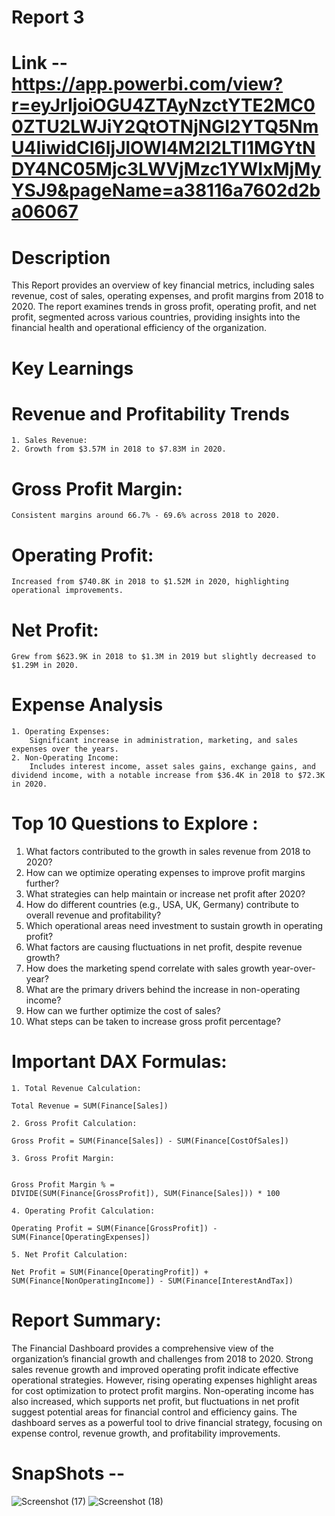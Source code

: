 # Report 3
# Link -- https://app.powerbi.com/view?r=eyJrIjoiOGU4ZTAyNzctYTE2MC00ZTU2LWJiY2QtOTNjNGI2YTQ5NmU4IiwidCI6IjJlOWI4M2I2LTI1MGYtNDY4NC05Mjc3LWVjMzc1YWIxMjMyYSJ9&pageName=a38116a7602d2ba06067
# Description 
This Report provides an overview of key financial metrics, including sales revenue, cost of sales, operating expenses, 
and profit margins from 2018 to 2020. The report examines trends in gross profit, operating profit, and net profit, 
segmented across various countries, providing insights into the financial health and operational efficiency of the organization.

# Key Learnings
# Revenue and Profitability Trends
	1. Sales Revenue:
	2. Growth from $3.57M in 2018 to $7.83M in 2020.
# Gross Profit Margin:
	Consistent margins around 66.7% - 69.6% across 2018 to 2020.
# Operating Profit:
	Increased from $740.8K in 2018 to $1.52M in 2020, highlighting operational improvements.
# Net Profit:
	Grew from $623.9K in 2018 to $1.3M in 2019 but slightly decreased to $1.29M in 2020.
# Expense Analysis
	1. Operating Expenses:
		Significant increase in administration, marketing, and sales expenses over the years.
	2. Non-Operating Income:
		Includes interest income, asset sales gains, exchange gains, and dividend income, with a notable increase from $36.4K in 2018 to $72.3K in 2020.
		
# Top 10 Questions to Explore :
1. What factors contributed to the growth in sales revenue from 2018 to 2020?
2. How can we optimize operating expenses to improve profit margins further?
3. What strategies can help maintain or increase net profit after 2020?
4. How do different countries (e.g., USA, UK, Germany) contribute to overall revenue and profitability?
5. Which operational areas need investment to sustain growth in operating profit?
6. What factors are causing fluctuations in net profit, despite revenue growth?
7. How does the marketing spend correlate with sales growth year-over-year?
8. What are the primary drivers behind the increase in non-operating income?
9. How can we further optimize the cost of sales?
10. What steps can be taken to increase gross profit percentage?

# Important DAX Formulas: 


	1. Total Revenue Calculation:

	Total Revenue = SUM(Finance[Sales])

	2. Gross Profit Calculation:

	Gross Profit = SUM(Finance[Sales]) - SUM(Finance[CostOfSales])
	
	3. Gross Profit Margin:


	Gross Profit Margin % = 
	DIVIDE(SUM(Finance[GrossProfit]), SUM(Finance[Sales])) * 100
	
	4. Operating Profit Calculation:

	Operating Profit = SUM(Finance[GrossProfit]) - SUM(Finance[OperatingExpenses])
	
	5. Net Profit Calculation:

	Net Profit = SUM(Finance[OperatingProfit]) + SUM(Finance[NonOperatingIncome]) - SUM(Finance[InterestAndTax])
	
# Report Summary: 
The Financial Dashboard provides a comprehensive view of the organization’s financial growth and challenges from 2018 to 2020. 
Strong sales revenue growth and improved operating profit indicate effective operational strategies. However, rising operating expenses highlight areas 
for cost optimization to protect profit margins. Non-operating income has also increased, which supports net profit, but fluctuations in net profit 
suggest potential areas for financial control and efficiency gains. The dashboard serves as a powerful tool to drive financial strategy, focusing on 
expense control, revenue growth, and profitability improvements.

# SnapShots --
![Screenshot (17)](https://github.com/user-attachments/assets/4c3f72f7-510e-4bbe-adb2-1e142e74b979)
![Screenshot (18)](https://github.com/user-attachments/assets/25aee174-2fbb-4647-9afb-ba88152e3b89)


